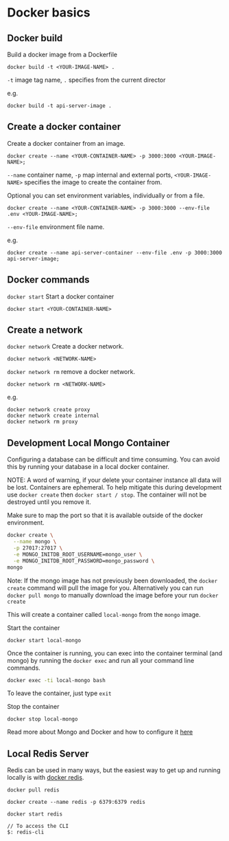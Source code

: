 # Docker basics

## Docker build

Build a docker image from a Dockerfile

```
docker build -t <YOUR-IMAGE-NAME> .
```

`-t` image tag name, `.` specifies from the current director

e.g.

```
docker build -t api-server-image .
```

## Create a docker container

Create a docker container from an image.

```
docker create --name <YOUR-CONTAINER-NAME> -p 3000:3000 <YOUR-IMAGE-NAME>;
```

`--name` container name, `-p` map internal and external ports, `<YOUR-IMAGE-NAME>` specifies the image to create the container from.

Optional you can set environment variables, individually or from a file.

```
docker create --name <YOUR-CONTAINER-NAME> -p 3000:3000 --env-file .env <YOUR-IMAGE-NAME>;
```

`--env-file` environment file name.

e.g.

```
docker create --name api-server-container --env-file .env -p 3000:3000 api-server-image;
```

## Docker commands

`docker start` Start a docker container

```
docker start <YOUR-CONTAINER-NAME>
```

## Create a network

`docker network` Create a docker network.

```
docker network <NETWORK-NAME>
```

`docker network rm` remove a docker network.

```
docker network rm <NETWORK-NAME>
```

e.g.

```
docker network create proxy
docker network create internal
docker network rm proxy
```

## Development Local Mongo Container

Configuring a database can be difficult and time consuming. You can avoid this by running your database in a local docker container.

NOTE: A word of warning, if your delete your container instance all data will be lost. Containers are ephemeral. To help mitigate this during development use `docker create` then `docker start / stop`. The container will not be destroyed until you remove it.

Make sure to map the port so that it is available outside of the docker environment.

```Bash
docker create \
  --name mongo \
  -p 27017:27017 \
  -e MONGO_INITDB_ROOT_USERNAME=mongo_user \
  -e MONGO_INITDB_ROOT_PASSWORD=mongo_password \
mongo
```

Note: If the mongo image has not previously been downloaded, the `docker create` command will pull the image for you. Alternatively you can run `docker pull mongo` to manually download the image before your run `docker create`

This will create a container called `local-mongo` from the `mongo` image.

Start the container

```
docker start local-mongo
```

Once the container is running, you can exec into the container terminal (and mongo) by running the `docker exec` and run all your command line commands.

```bash
docker exec -ti local-mongo bash
```

To leave the container, just type `exit`

Stop the container

```
docker stop local-mongo
```

Read more about Mongo and Docker and how to configure it [here](https://hub.docker.com/_/mongo)

## Local Redis Server

Redis can be used in many ways, but the easiest way to get up and running locally is with [docker redis](https://hub.docker.com/_/redis).

```
docker pull redis

docker create --name redis -p 6379:6379 redis

docker start redis

// To access the CLI
$: redis-cli
```
